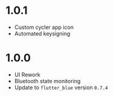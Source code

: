 # 1.0.1

- Custom cycler app icon
- Automated keysigning

# 1.0.0

- UI Rework
- Bluetooth state monitoring
- Update to `flutter_blue` version `0.7.4`